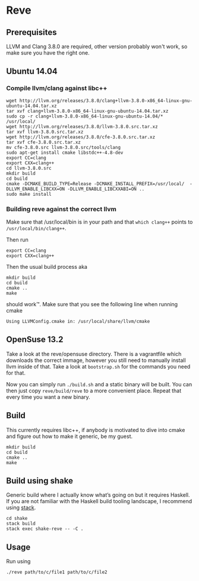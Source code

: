 # Reve

## Prerequisites

LLVM and Clang 3.8.0 are required, other version probably won't work,
so make sure you have the right one.

## Ubuntu 14.04

### Compile llvm/clang against libc++

```
wget http://llvm.org/releases/3.8.0/clang+llvm-3.8.0-x86_64-linux-gnu-ubuntu-14.04.tar.xz
tar xvf clang+llvm-3.8.0-x86_64-linux-gnu-ubuntu-14.04.tar.xz
sudo cp -r clang+llvm-3.8.0-x86_64-linux-gnu-ubuntu-14.04/* /usr/local/
wget http://llvm.org/releases/3.8.0/llvm-3.8.0.src.tar.xz
tar xvf llvm-3.8.0.src.tar.xz
wget http://llvm.org/releases/3.8.0/cfe-3.8.0.src.tar.xz
tar xvf cfe-3.8.0.src.tar.xz
mv cfe-3.8.0.src llvm-3.8.0.src/tools/clang
sudo apt-get install cmake libstdc++-4.8-dev
export CC=clang
export CXX=clang++
cd llvm-3.8.0.src
mkdir build
cd build
cmake -DCMAKE_BUILD_TYPE=Release -DCMAKE_INSTALL_PREFIX=/usr/local/  -DLLVM_ENABLE_LIBCXX=ON -DLLVM_ENABLE_LIBCXXABI=ON ..
sudo make install
```

### Building reve against the correct llvm

Make sure that /usr/local/bin is in your path and that `which clang++`
points to `/usr/local/bin/clang++`.

Then run

```
export CC=clang
export CXX=clang++
```

Then the usual build process aka

```
mkdir build
cd build
cmake ..
make
```

should work™. Make sure that you see the following line when running cmake

```
Using LLVMConfig.cmake in: /usr/local/share/llvm/cmake
```

## OpenSuse 13.2

Take a look at the reve/opensuse directory.
There is a vagrantfile which downloads the correct immage, however you still need to manually install llvm inside of that. Take a look at `bootstrap.sh` for the commands you need for that.

Now you can simply run `./build.sh` and a static binary will be
built. You can then just copy `reve/build/reve` to a more convenient
place. Repeat that every time you want a new binary.

## Build

This currently requires libc++, if anybody is motivated to dive into
cmake and figure out how to make it generic, be my guest.

```
mkdir build
cd build
cmake ..
make
```

## Build using shake

Generic build where I actually know what’s going on but it requires
Haskell. If you are not familiar with the Haskell build tooling
landscape, I recommend using [stack](http://haskellstack.org/).

```
cd shake
stack build
stack exec shake-reve -- -C .
```


## Usage

Run using

```
./reve path/to/c/file1 path/to/c/file2
```
